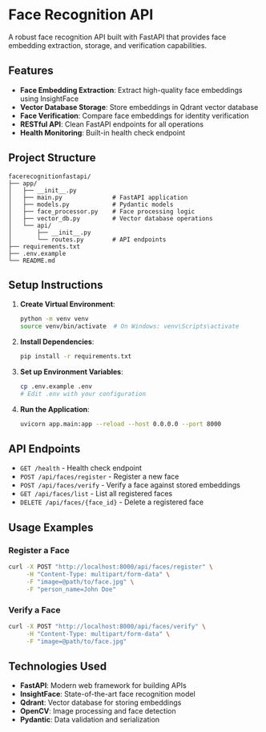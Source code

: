 # Face Recognition API

A robust face recognition API built with FastAPI that provides face embedding extraction, storage, and verification capabilities.

## Features

- **Face Embedding Extraction**: Extract high-quality face embeddings using InsightFace
- **Vector Database Storage**: Store embeddings in Qdrant vector database
- **Face Verification**: Compare face embeddings for identity verification
- **RESTful API**: Clean FastAPI endpoints for all operations
- **Health Monitoring**: Built-in health check endpoint

## Project Structure

```
facerecognitionfastapi/
├── app/
│   ├── __init__.py
│   ├── main.py              # FastAPI application
│   ├── models.py            # Pydantic models
│   ├── face_processor.py    # Face processing logic
│   ├── vector_db.py         # Vector database operations
│   └── api/
│       ├── __init__.py
│       └── routes.py        # API endpoints
├── requirements.txt
├── .env.example
└── README.md
```

## Setup Instructions

1. **Create Virtual Environment**:
   ```bash
   python -m venv venv
   source venv/bin/activate  # On Windows: venv\Scripts\activate
   ```

2. **Install Dependencies**:
   ```bash
   pip install -r requirements.txt
   ```

3. **Set up Environment Variables**:
   ```bash
   cp .env.example .env
   # Edit .env with your configuration
   ```

4. **Run the Application**:
   ```bash
   uvicorn app.main:app --reload --host 0.0.0.0 --port 8000
   ```

## API Endpoints

- `GET /health` - Health check endpoint
- `POST /api/faces/register` - Register a new face
- `POST /api/faces/verify` - Verify a face against stored embeddings
- `GET /api/faces/list` - List all registered faces
- `DELETE /api/faces/{face_id}` - Delete a registered face

## Usage Examples

### Register a Face
```bash
curl -X POST "http://localhost:8000/api/faces/register" \
     -H "Content-Type: multipart/form-data" \
     -F "image=@path/to/face.jpg" \
     -F "person_name=John Doe"
```

### Verify a Face
```bash
curl -X POST "http://localhost:8000/api/faces/verify" \
     -H "Content-Type: multipart/form-data" \
     -F "image=@path/to/face.jpg"
```

## Technologies Used

- **FastAPI**: Modern web framework for building APIs
- **InsightFace**: State-of-the-art face recognition model
- **Qdrant**: Vector database for storing embeddings
- **OpenCV**: Image processing and face detection
- **Pydantic**: Data validation and serialization 